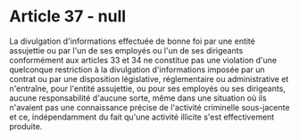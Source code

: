 # Article 37 - null


La divulgation d'informations effectuée de bonne foi par une entité assujettie ou par l'un de ses employés ou l'un de ses dirigeants conformément aux articles 33 et 34 ne constitue pas une violation d'une quelconque restriction à la divulgation d'informations imposée par un contrat ou par une disposition législative, réglementaire ou administrative et n'entraîne, pour l'entité assujettie, ou pour ses employés ou ses dirigeants, aucune responsabilité d'aucune sorte, même dans une situation où ils n'avaient pas une connaissance précise de l'activité criminelle sous-jacente et ce, indépendamment du fait qu'une activité illicite s'est effectivement produite.
